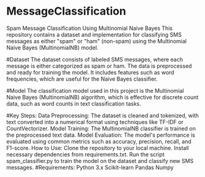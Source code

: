 # MessageClassification
Spam Message Classification Using Multinomial Naive Bayes
This repository contains a dataset and implementation for classifying SMS messages as either "spam" or "ham" (non-spam) using the Multinomial Naive Bayes (MultinomialNB) model.

#Dataset
The dataset consists of labeled SMS messages, where each message is either categorized as spam or ham. The data is preprocessed and ready for training the model. It includes features such as word frequencies, which are useful for the Naive Bayes classifier.

#Model
The classification model used in this project is the Multinomial Naive Bayes (MultinomialNB) algorithm, which is effective for discrete count data, such as word counts in text classification tasks.

#Key Steps:
Data Preprocessing: The dataset is cleaned and tokenized, with text converted into a numerical format using techniques like TF-IDF or CountVectorizer.
Model Training: The MultinomialNB classifier is trained on the preprocessed text data.
Model Evaluation: The model's performance is evaluated using common metrics such as accuracy, precision, recall, and F1-score.
How to Use:
Clone the repository to your local machine.
Install necessary dependencies from requirements.txt.
Run the script spam_classifier.py to train the model on the dataset and classify new SMS messages.
#Requirements:
Python 3.x
Scikit-learn
Pandas
Numpy
